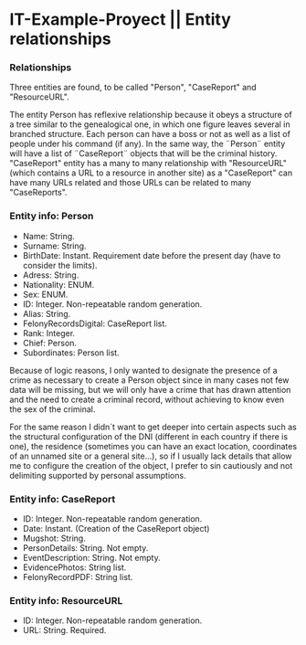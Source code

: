 ﻿# IT-Example-Proyect || Entity relationships


### **Relationships**

Three entities are found, to be called "Person", "CaseReport" and "ResourceURL".

The entity Person has reflexive relationship because it obeys a structure
of a tree similar to the genealogical one, in which one figure leaves several in branched structure.
Each person can have a boss or not as well as a list of people under his command (if any).
In the same way, the ¨Person¨ entity will have a list of ¨CaseReport¨ objects that will be the criminal history.
"CaseReport" entity has a many to many relationship with "ResourceURL" (which contains a URL to a resource in another site) as a "CaseReport" can have many URLs related and those URLs can be related to many "CaseReports".


### **Entity info: Person**

- Name: String.
- Surname: String.
- BirthDate: Instant. Requirement date before the present day (have to consider the limits).
- Adress: String.  
- Nationality: ENUM.
- Sex: ENUM.
- ID: Integer. Non-repeatable random generation.
- Alias: String.
- FelonyRecordsDigital: CaseReport list.
- Rank: Integer.
- Chief: Person.
- Subordinates: Person list.

Because of logic reasons, I only wanted to designate the presence of a crime as necessary to create a Person object since in many cases not few data will be missing, but we will only have a crime that has drawn attention and the need to create a criminal record, without achieving to know even the sex of the criminal.

For the same reason I didn´t want to get deeper into certain aspects such as the structural configuration of the DNI (different in each country if there is one), the residence (sometimes you can have an exact location, coordinates of an unnamed site or a general site...), so if I usually lack details that allow me to configure the creation of the object, I prefer to sin cautiously and not delimiting supported by personal assumptions.


### **Entity info: CaseReport**

- ID: Integer. Non-repeatable random generation.
- Date: Instant. (Creation of the CaseReport object)
- Mugshot: String.
- PersonDetails: String. Not empty.  
- EventDescription: String. Not empty.
- EvidencePhotos: String list.
- FelonyRecordPDF: String list.


### **Entity info: ResourceURL**

- ID: Integer. Non-repeatable random generation.
- URL: String. Required.
